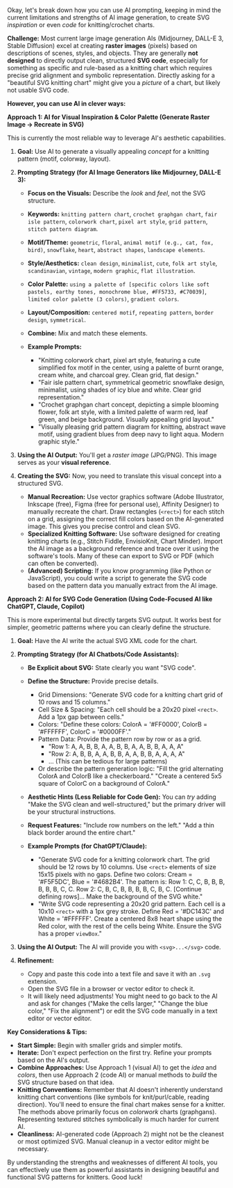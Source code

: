 Okay, let's break down how you can use AI prompting, keeping in mind the current limitations and strengths of AI image generation, to create SVG *inspiration* or even *code* for knitting/crochet charts.

**Challenge:** Most current large image generation AIs (Midjourney, DALL-E 3, Stable Diffusion) excel at creating **raster images** (pixels) based on descriptions of scenes, styles, and objects. They are generally **not designed** to directly output clean, structured **SVG code**, especially for something as specific and rule-based as a knitting chart which requires precise grid alignment and symbolic representation. Directly asking for a "beautiful SVG knitting chart" might give you a *picture* of a chart, but likely not usable SVG code.

**However, you can use AI in clever ways:**

**Approach 1: AI for Visual Inspiration & Color Palette (Generate Raster Image -> Recreate in SVG)**

This is currently the most reliable way to leverage AI's aesthetic capabilities.

1.  **Goal:** Use AI to generate a visually appealing *concept* for a knitting pattern (motif, colorway, layout).
2.  **Prompting Strategy (for AI Image Generators like Midjourney, DALL-E 3):**
    *   **Focus on the Visuals:** Describe the *look* and *feel*, not the SVG structure.
    *   **Keywords:** `knitting pattern chart`, `crochet graphgan chart`, `fair isle pattern`, `colorwork chart`, `pixel art style`, `grid pattern`, `stitch pattern diagram`.
    *   **Motif/Theme:** `geometric`, `floral`, `animal motif (e.g., cat, fox, bird)`, `snowflake`, `heart`, `abstract shapes`, `landscape elements`.
    *   **Style/Aesthetics:** `clean design`, `minimalist`, `cute`, `folk art style`, `scandinavian`, `vintage`, `modern graphic`, `flat illustration`.
    *   **Color Palette:** `using a palette of [specific colors like soft pastels, earthy tones, monochrome blue, #FF5733, #C70039]`, `limited color palette (3 colors)`, `gradient colors`.
    *   **Layout/Composition:** `centered motif`, `repeating pattern`, `border design`, `symmetrical`.
    *   **Combine:** Mix and match these elements.

    *   **Example Prompts:**
        *   "Knitting colorwork chart, pixel art style, featuring a cute simplified fox motif in the center, using a palette of burnt orange, cream white, and charcoal grey. Clean grid, flat design."
        *   "Fair isle pattern chart, symmetrical geometric snowflake design, minimalist, using shades of icy blue and white. Clear grid representation."
        *   "Crochet graphgan chart concept, depicting a simple blooming flower, folk art style, with a limited palette of warm red, leaf green, and beige background. Visually appealing grid layout."
        *   "Visually pleasing grid pattern diagram for knitting, abstract wave motif, using gradient blues from deep navy to light aqua. Modern graphic style."

3.  **Using the AI Output:** You'll get a *raster image* (JPG/PNG). This image serves as your **visual reference**.
4.  **Creating the SVG:** Now, you need to translate this visual concept into a structured SVG.
    *   **Manual Recreation:** Use vector graphics software (Adobe Illustrator, Inkscape (free), Figma (free for personal use), Affinity Designer) to manually recreate the chart. Draw rectangles (`<rect>`) for each stitch on a grid, assigning the correct fill colors based on the AI-generated image. This gives you precise control and clean SVG.
    *   **Specialized Knitting Software:** Use software designed for creating knitting charts (e.g., Stitch Fiddle, EnvisioKnit, Chart Minder). Import the AI image as a background reference and trace over it using the software's tools. Many of these can export to SVG or PDF (which can often be converted).
    *   **(Advanced) Scripting:** If you know programming (like Python or JavaScript), you could write a script to generate the SVG code based on the pattern data you manually extract from the AI image.

**Approach 2: AI for SVG Code Generation (Using Code-Focused AI like ChatGPT, Claude, Copilot)**

This is more experimental but directly targets SVG output. It works best for simpler, geometric patterns where you can clearly define the structure.

1.  **Goal:** Have the AI write the actual SVG XML code for the chart.
2.  **Prompting Strategy (for AI Chatbots/Code Assistants):**
    *   **Be Explicit about SVG:** State clearly you want "SVG code".
    *   **Define the Structure:** Provide precise details.
        *   Grid Dimensions: "Generate SVG code for a knitting chart grid of 10 rows and 15 columns."
        *   Cell Size & Spacing: "Each cell should be a 20x20 pixel `<rect>`. Add a 1px gap between cells."
        *   Colors: "Define these colors: ColorA = '#FF0000', ColorB = '#FFFFFF', ColorC = '#0000FF'."
        *   Pattern Data: Provide the pattern row by row or as a grid.
            *   "Row 1: A, A, B, B, A, A, B, B, A, A, B, B, A, A, A"
            *   "Row 2: A, B, B, A, A, B, B, A, A, B, B, A, A, A, A"
            *   ... (This can be tedious for large patterns)
        *   Or describe the pattern generation logic: "Fill the grid alternating ColorA and ColorB like a checkerboard." "Create a centered 5x5 square of ColorC on a background of ColorA."
    *   **Aesthetic Hints (Less Reliable for Code Gen):** You can *try* adding "Make the SVG clean and well-structured," but the primary driver will be your structural instructions.
    *   **Request Features:** "Include row numbers on the left." "Add a thin black border around the entire chart."

    *   **Example Prompts (for ChatGPT/Claude):**
        *   "Generate SVG code for a knitting colorwork chart. The grid should be 12 rows by 10 columns. Use `<rect>` elements of size 15x15 pixels with no gaps. Define two colors: Cream = '#F5F5DC', Blue = '#4682B4'. The pattern is: Row 1: C, C, B, B, B, B, B, B, C, C. Row 2: C, B, C, B, B, B, B, C, B, C. [Continue defining rows]... Make the background of the SVG white."
        *   "Write SVG code representing a 20x20 grid pattern. Each cell is a 10x10 `<rect>` with a 1px grey stroke. Define Red = '#DC143C' and White = '#FFFFFF'. Create a centered 8x8 heart shape using the Red color, with the rest of the cells being White. Ensure the SVG has a proper `viewBox`."

3.  **Using the AI Output:** The AI will provide you with `<svg>...</svg>` code.
4.  **Refinement:**
    *   Copy and paste this code into a text file and save it with an `.svg` extension.
    *   Open the SVG file in a browser or vector editor to check it.
    *   It will likely need adjustments! You might need to go back to the AI and ask for changes ("Make the cells larger," "Change the blue color," "Fix the alignment") or edit the SVG code manually in a text editor or vector editor.

**Key Considerations & Tips:**

*   **Start Simple:** Begin with smaller grids and simpler motifs.
*   **Iterate:** Don't expect perfection on the first try. Refine your prompts based on the AI's output.
*   **Combine Approaches:** Use Approach 1 (visual AI) to get the *idea* and *colors*, then use Approach 2 (code AI) or manual methods to *build* the SVG structure based on that idea.
*   **Knitting Conventions:** Remember that AI doesn't inherently understand knitting chart conventions (like symbols for knit/purl/cable, reading direction). You'll need to ensure the final chart makes sense for a knitter. The methods above primarily focus on *colorwork* charts (graphgans). Representing textured stitches symbolically is much harder for current AI.
*   **Cleanliness:** AI-generated code (Approach 2) might not be the cleanest or most optimized SVG. Manual cleanup in a vector editor might be necessary.

By understanding the strengths and weaknesses of different AI tools, you can effectively use them as powerful assistants in designing beautiful and functional SVG patterns for knitters. Good luck!
